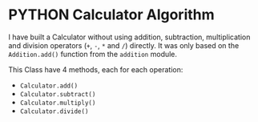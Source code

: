 # PYTHON Calculator Algorithm

I have built a Calculator without using addition, subtraction, multiplication and division operators (`+`, `-`, `*` and `/`) directly. 
It was only based on the `Addition.add()` function from the `addition` module.

This Class have 4 methods, each for each operation:
* `Calculator.add()`
* `Calculator.subtract()`
* `Calculator.multiply()`
* `Calculator.divide()`

